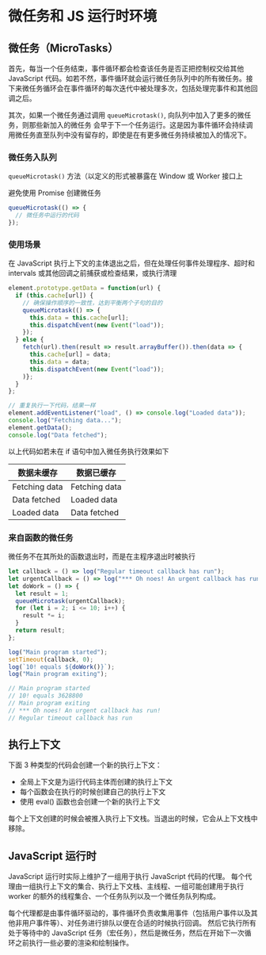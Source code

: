 # 微任务和 JS 运行时环境

## 微任务（MicroTasks）

首先，每当一个任务结束，事件循环都会检查该任务是否正把控制权交给其他 JavaScript 代码。如若不然，事件循环就会运行微任务队列中的所有微任务。接下来微任务循环会在事件循环的每次迭代中被处理多次，包括处理完事件和其他回调之后。

其次，如果一个微任务通过调用 `queueMicrotask()`, 向队列中加入了更多的微任务，则那些新加入的微任务 会早于下一个任务运行。这是因为事件循环会持续调用微任务直至队列中没有留存的，即使是在有更多微任务持续被加入的情况下。

### 微任务入队列

`queueMicrotask()` 方法（以定义的形式被暴露在 Window 或 Worker 接口上

避免使用 Promise 创建微任务

```js
queueMicrotask(() => {
  // 微任务中运行的代码
});
```

### 使用场景

在 JavaScript 执行上下文的主体退出之后，但在处理任何事件处理程序、超时和 intervals 或其他回调之前捕获或检查结果，或执行清理

```js
element.prototype.getData = function(url) {
  if (this.cache[url]) {
    // 确保操作顺序的一致性，达到平衡两个子句的目的
    queueMicrotask(() => {
      this.data = this.cache[url];
      this.dispatchEvent(new Event("load"));
    });
  } else {
    fetch(url).then(result => result.arrayBuffer()).then(data => {
      this.cache[url] = data;
      this.data = data;
      this.dispatchEvent(new Event("load"));
    )};
  }
};

// 重复执行一下代码，结果一样
element.addEventListener("load", () => console.log("Loaded data"));
console.log("Fetching data...");
element.getData();
console.log("Data fetched");
```

以上代码如若未在 if 语句中加入微任务执行效果如下

| 数据未缓存    | 数据已缓存    |
| ------------- | ------------- |
| Fetching data | Fetching data |
| Data fetched  | Loaded data   |
| Loaded data   | Data fetched  |

### 来自函数的微任务

微任务不在其所处的函数退出时，而是在主程序退出时被执行

```js
let callback = () => log("Regular timeout callback has run");
let urgentCallback = () => log("*** Oh noes! An urgent callback has run!");
let doWork = () => {
  let result = 1;
  queueMicrotask(urgentCallback);
  for (let i = 2; i <= 10; i++) {
    result *= i;
  }
  return result;
};

log("Main program started");
setTimeout(callback, 0);
log(`10! equals ${doWork()}`);
log("Main program exiting");

// Main program started
// 10! equals 3628800
// Main program exiting
// *** Oh noes! An urgent callback has run!
// Regular timeout callback has run
```

## 执行上下文

下面 3 种类型的代码会创建一个新的执行上下文：

- 全局上下文是为运行代码主体而创建的执行上下文
- 每个函数会在执行的时候创建自己的执行上下文
- 使用 eval() 函数也会创建一个新的执行上下文

每个上下文创建的时候会被推入执行上下文栈。当退出的时候，它会从上下文栈中移除。

## JavaScript 运行时

JavaScript 运行时实际上维护了一组用于执行 JavaScript 代码的代理。
每个代理由一组执行上下文的集合、执行上下文栈、主线程、一组可能创建用于执行 worker 的额外的线程集合、一个任务队列以及一个微任务队列构成。

每个代理都是由事件循环驱动的，事件循环负责收集用事件（包括用户事件以及其他非用户事件等）、对任务进行排队以便在合适的时候执行回调。
然后它执行所有处于等待中的 JavaScript 任务（宏任务），然后是微任务，然后在开始下一次循环之前执行一些必要的渲染和绘制操作。
